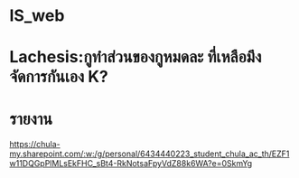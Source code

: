 # IS_web

# Lachesis:กูทำส่วนของกูหมดละ  ที่เหลือมึงจัดการกันเอง K?



















# รายงาน
https://chula-my.sharepoint.com/:w:/g/personal/6434440223_student_chula_ac_th/EZF1w11DQGpPlMLsEkFHC_sBt4-RkNotsaFpyVdZ88k6WA?e=0SkmYg
